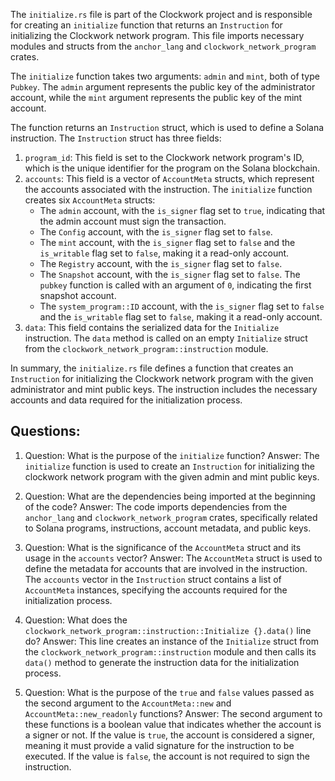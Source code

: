 The `initialize.rs` file is part of the Clockwork project and is responsible for creating an `initialize` function that returns an `Instruction` for initializing the Clockwork network program. This file imports necessary modules and structs from the `anchor_lang` and `clockwork_network_program` crates.

The `initialize` function takes two arguments: `admin` and `mint`, both of type `Pubkey`. The `admin` argument represents the public key of the administrator account, while the `mint` argument represents the public key of the mint account.

The function returns an `Instruction` struct, which is used to define a Solana instruction. The `Instruction` struct has three fields:

1. `program_id`: This field is set to the Clockwork network program's ID, which is the unique identifier for the program on the Solana blockchain.
2. `accounts`: This field is a vector of `AccountMeta` structs, which represent the accounts associated with the instruction. The `initialize` function creates six `AccountMeta` structs:
   - The `admin` account, with the `is_signer` flag set to `true`, indicating that the admin account must sign the transaction.
   - The `Config` account, with the `is_signer` flag set to `false`.
   - The `mint` account, with the `is_signer` flag set to `false` and the `is_writable` flag set to `false`, making it a read-only account.
   - The `Registry` account, with the `is_signer` flag set to `false`.
   - The `Snapshot` account, with the `is_signer` flag set to `false`. The `pubkey` function is called with an argument of `0`, indicating the first snapshot account.
   - The `system_program::ID` account, with the `is_signer` flag set to `false` and the `is_writable` flag set to `false`, making it a read-only account.
3. `data`: This field contains the serialized data for the `Initialize` instruction. The `data` method is called on an empty `Initialize` struct from the `clockwork_network_program::instruction` module.

In summary, the `initialize.rs` file defines a function that creates an `Instruction` for initializing the Clockwork network program with the given administrator and mint public keys. The instruction includes the necessary accounts and data required for the initialization process.

## Questions:

1. Question: What is the purpose of the `initialize` function?
   Answer: The `initialize` function is used to create an `Instruction` for initializing the clockwork network program with the given admin and mint public keys.

2. Question: What are the dependencies being imported at the beginning of the code?
   Answer: The code imports dependencies from the `anchor_lang` and `clockwork_network_program` crates, specifically related to Solana programs, instructions, account metadata, and public keys.

3. Question: What is the significance of the `AccountMeta` struct and its usage in the `accounts` vector?
   Answer: The `AccountMeta` struct is used to define the metadata for accounts that are involved in the instruction. The `accounts` vector in the `Instruction` struct contains a list of `AccountMeta` instances, specifying the accounts required for the initialization process.

4. Question: What does the `clockwork_network_program::instruction::Initialize {}.data()` line do?
   Answer: This line creates an instance of the `Initialize` struct from the `clockwork_network_program::instruction` module and then calls its `data()` method to generate the instruction data for the initialization process.

5. Question: What is the purpose of the `true` and `false` values passed as the second argument to the `AccountMeta::new` and `AccountMeta::new_readonly` functions?
   Answer: The second argument to these functions is a boolean value that indicates whether the account is a signer or not. If the value is `true`, the account is considered a signer, meaning it must provide a valid signature for the instruction to be executed. If the value is `false`, the account is not required to sign the instruction.
